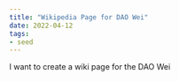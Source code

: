 ```yaml
---
title: "Wikipedia Page for DAO Wei"
date: 2022-04-12
tags:
- seed
---
```


I want to create a wiki page for the DAO Wei


